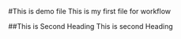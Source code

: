 #This is demo file 
This is my first file for workflow

##This is Second Heading 
This is second Heading 
